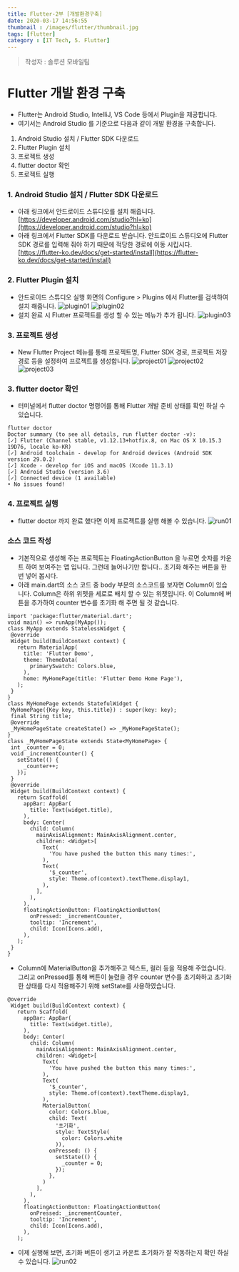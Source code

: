 ```yaml
---
title: Flutter-2부 [개발환경구축]
date: 2020-03-17 14:56:55
thumbnail : /images/flutter/thumbnail.jpg
tags: [flutter]
category : [IT Tech, 5. Flutter]
---
```

> 작성자 : 솔루션 모바일팀
# Flutter 개발 환경 구축
- Flutter는 Android Studio, IntelliJ, VS Code 등에서 Plugin을 제공합니다.
- 여기서는 Android Studio 를 기준으로 다음과 같이 개발 환경을 구축합니다.
1. Android Studio 설치 / Flutter SDK 다운로드
2. Flutter Plugin 설치
3. 프로젝트 생성
4. flutter doctor 확인
5. 프로젝트 실행
### 1. Android Studio 설치 / Flutter SDK 다운로드
- 아래 링크에서 안드로이드 스튜디오를 설치 해줍니다.
[https://developer.android.com/studio?hl=ko](https://developer.android.com/studio?hl=ko)
- 아래 링크에서 Flutter SDK를 다운로드 받습니다. 안드로이드 스튜디오에 Flutter SDK 경로를 입력해 줘야 하기 때문에 적당한 경로에 이동 시킵시다.
[https://flutter-ko.dev/docs/get-started/install](https://flutter-ko.dev/docs/get-started/install)
### 2. Flutter Plugin 설치
- 안드로이드 스튜디오 실행 화면의 Configure > Plugins 에서 Flutter를 검색하여 설치 해줍니다.
![plugin01](/images/flutter/plugin01.png)
![plugin02](/images/flutter/plugin02.png)
- 설치 완료 시 Flutter 프로젝트를 생성 할 수 있는 메뉴가 추가 됩니다.
![plugin03](/images/flutter/plugin03.png)
### 3. 프로젝트 생성
- New Flutter Project 메뉴를 통해 프로젝트명, Flutter SDK 경로, 프로젝트 저장 경로 등을 설정하여 프로젝트를 생성합니다.
![project01](/images/flutter/project01.png)
![project02](/images/flutter/project02.png)
![project03](/images/flutter/project03.png)
### 3. flutter doctor 확인
- 터미널에서 flutter doctor 명령어를 통해 Flutter 개발 준비 상태를 확인 하실 수 있습니다.
```
flutter doctor
Doctor summary (to see all details, run flutter doctor -v):
[✓] Flutter (Channel stable, v1.12.13+hotfix.8, on Mac OS X 10.15.3 19D76, locale ko-KR)
[✓] Android toolchain - develop for Android devices (Android SDK version 29.0.2)
[✓] Xcode - develop for iOS and macOS (Xcode 11.3.1)
[✓] Android Studio (version 3.6)
[✓] Connected device (1 available)
• No issues found!
```
### 4. 프로젝트 실행
- flutter doctor 까지 완료 했다면 이제 프로젝트를 실행 해볼 수 있습니다.
![run01](/images/flutter/run01.png)
### 소스 코드 작성
- 기본적으로 생성해 주는 프로젝트는 FloatingActionButton 을 누르면 숫자를 카운트 하여 보여주는 앱 입니다. 그런데 늘어나기만 합니다.. 초기화 해주는 버튼을 한번 넣어 봅시다.
- 아래 main.dart의 소스 코드 중 body 부분의 소스코드를 보자면 Column이 있습니다. Column은 하위 위젯을 세로로 배치 할 수 있는 위젯입니다. 이 Column에 버튼을 추가하여 counter 변수를 초기화 해 주면 될 것 같습니다.
```
import 'package:flutter/material.dart';
void main() => runApp(MyApp());
class MyApp extends StatelessWidget {
 @override
 Widget build(BuildContext context) {
   return MaterialApp(
     title: 'Flutter Demo',
     theme: ThemeData(
       primarySwatch: Colors.blue,
     ),
     home: MyHomePage(title: 'Flutter Demo Home Page'),
   );
 }
}
class MyHomePage extends StatefulWidget {
 MyHomePage({Key key, this.title}) : super(key: key);
 final String title;
 @override
 _MyHomePageState createState() => _MyHomePageState();
}
class _MyHomePageState extends State<MyHomePage> {
 int _counter = 0;
 void _incrementCounter() {
   setState(() {
     _counter++;
   });
 }
 @override
 Widget build(BuildContext context) {
   return Scaffold(
     appBar: AppBar(
       title: Text(widget.title),
     ),
     body: Center(
       child: Column(
         mainAxisAlignment: MainAxisAlignment.center,
         children: <Widget>[
           Text(
             'You have pushed the button this many times:',
           ),
           Text(
             '$_counter',
             style: Theme.of(context).textTheme.display1,
           ),
         ],
       ),
     ),
     floatingActionButton: FloatingActionButton(
       onPressed: _incrementCounter,
       tooltip: 'Increment',
       child: Icon(Icons.add),
     ),
   );
 }
}
```
- Column에 MaterialButton을 추가해주고 텍스트, 컬러 등을 적용해 주었습니다. 그리고 onPressed를 통해 버튼이 눌렸을 경우 counter 변수를 초기화하고 초기화 한 상태를 다시 적용해주기 위해 setState를 사용하였습니다.
```
@override
 Widget build(BuildContext context) {
   return Scaffold(
     appBar: AppBar(
       title: Text(widget.title),
     ),
     body: Center(
       child: Column(
         mainAxisAlignment: MainAxisAlignment.center,
         children: <Widget>[
           Text(
             'You have pushed the button this many times:',
           ),
           Text(
             '$_counter',
             style: Theme.of(context).textTheme.display1,
           ),
           MaterialButton(
             color: Colors.blue,
             child: Text(
               '초기화',
               style: TextStyle(
                 color: Colors.white
               )),
             onPressed: () {
               setState(() {
                 _counter = 0;
               });
             },
           )
         ],
       ),
     ),
     floatingActionButton: FloatingActionButton(
       onPressed: _incrementCounter,
       tooltip: 'Increment',
       child: Icon(Icons.add),
     ),
   );
```
- 이제 실행해 보면, 초기화 버튼이 생기고 카운트 초기화가 잘 작동하는지 확인 하실 수 있습니다.
![run02](/images/flutter/run02.png)
